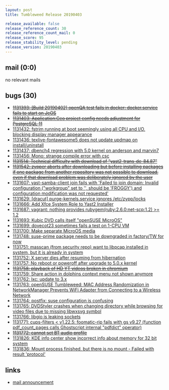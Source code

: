 ```yaml
---
layout: post
title: Tumbleweed Release 20190403

release_available: false
release_reference_count: 30
release_reference_count_mail: 0
release_score: 95
release_stability_level: pending
release_version: 20190403
---
```


## mail (0:0)

no relevant mails

## bugs (30)

<!--more-->

- ~~[1131393: \[Build 20190402\] openQA test fails in docker: docker.service fails to start on JeOS](https://bugzilla.opensuse.org/show_bug.cgi?id=1131393)~~
- ~~[1131403: Application:Geo project config needs adjustment for PostgreSQL 11](https://bugzilla.opensuse.org/show_bug.cgi?id=1131403)~~
- [1131432: fstrim running at boot seemingly using all CPU and I/O, blocking display manager appearance](https://bugzilla.opensuse.org/show_bug.cgi?id=1131432)
- [1131436: texlive-fontawesome5 does not update updmap on install/uninstall](https://bugzilla.opensuse.org/show_bug.cgi?id=1131436)
- [1131437: dbench4 regression with 5.0 kernel on anderson and marvin7](https://bugzilla.opensuse.org/show_bug.cgi?id=1131437)
- [1131456: Mono: strange compile error with csc](https://bugzilla.opensuse.org/show_bug.cgi?id=1131456)
- ~~[1131514: Technical difficulty with download of “yast2-trans-de-84.87”](https://bugzilla.opensuse.org/show_bug.cgi?id=1131514)~~
- ~~[1131542: zypper aborts after downloading but before installing packages if one package from another repository was not possible to download, even if that download problem was deliberately ignored by the user](https://bugzilla.opensuse.org/show_bug.cgi?id=1131542)~~
- [1131607: yast-samba-client join fails with 'Failed to join domain: Invalid configuration ("workgroup" set to '', should be 'FROGGY') and configuration modification was not requested'](https://bugzilla.opensuse.org/show_bug.cgi?id=1131607)
- [1131629: \[dracut\] purge-kernels.service ignores /etc/zypp/locks](https://bugzilla.opensuse.org/show_bug.cgi?id=1131629)
- [1131666: Add Xfce System Role to Yast2 Installer](https://bugzilla.opensuse.org/show_bug.cgi?id=1131666)
- [1131687: vagrant: nothing provides rubygem(ruby:2.6.0:net-scp:1.2) >= 1.2](https://bugzilla.opensuse.org/show_bug.cgi?id=1131687)
- [1131693: Kubic DVD calls itself "openSUSE MicroOS"](https://bugzilla.opensuse.org/show_bug.cgi?id=1131693)
- [1131699: dovecot23 sometimes fails a test on 1-CPU VM](https://bugzilla.opensuse.org/show_bug.cgi?id=1131699)
- [1131700: Make separate MicroOS media](https://bugzilla.opensuse.org/show_bug.cgi?id=1131700)
- [1131748: suse-prime package needs to be downgraded in factory/TW for now](https://bugzilla.opensuse.org/show_bug.cgi?id=1131748)
- [1131751: masscan (from security repo) want to libpcap installed in system, but it is already in system](https://bugzilla.opensuse.org/show_bug.cgi?id=1131751)
- [1131752: X server dies after resuming from hibernation](https://bugzilla.opensuse.org/show_bug.cgi?id=1131752)
- [1131757: No reboot or poweroff after upgrade to 5.0.x kernel](https://bugzilla.opensuse.org/show_bug.cgi?id=1131757)
- ~~[1131758: playback of HD YT videos broken in chromium](https://bugzilla.opensuse.org/show_bug.cgi?id=1131758)~~
- [1131759: Share action in dolphins context menu not shown anymore](https://bugzilla.opensuse.org/show_bug.cgi?id=1131759)
- [1131762: lxc: update to 3.x](https://bugzilla.opensuse.org/show_bug.cgi?id=1131762)
- [1131763: openSUSE Tumbleweed: MAC Address Randomization in NetworkManager Prevents WiFi Adapter from Connecting to a Wireless Network](https://bugzilla.opensuse.org/show_bug.cgi?id=1131763)
- [1131764: postfix: suse configuration is confusing](https://bugzilla.opensuse.org/show_bug.cgi?id=1131764)
- [1131765: DVDStyler crashes when changing directory while browsing for video files due to missing libwxsvg symbol](https://bugzilla.opensuse.org/show_bug.cgi?id=1131765)
- [1131766: libgio is leaking sockets](https://bugzilla.opensuse.org/show_bug.cgi?id=1131766)
- [1131771: cups-filters < v1.22.5: foomatic-rip fails with gs v9.27 (function pdf_count_pages calls Ghostscript internal "pdfdict" operator)](https://bugzilla.opensuse.org/show_bug.cgi?id=1131771)
- ~~[1131772: cannot set BT audio profile](https://bugzilla.opensuse.org/show_bug.cgi?id=1131772)~~
- [1131826: KDE info center show incorrect info about memory for 32 bit system](https://bugzilla.opensuse.org/show_bug.cgi?id=1131826)
- [1131836: Mount process finished, but there is no mount - Failed with result 'protocol'](https://bugzilla.opensuse.org/show_bug.cgi?id=1131836)



## links

- [mail announcement](https://lists.opensuse.org/opensuse-factory/2019-04/msg00096.html)
